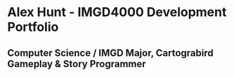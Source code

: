 # Alex Hunt - IMGD4000 Development Portfolio
## Computer Science / IMGD Major, Cartograbird Gameplay & Story Programmer
